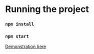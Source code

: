 # Running the project

### `npm install`

### `npm start`

[Demonstration here](https://media.giphy.com/media/AGwX117XjFkSrXAkAL/giphy-downsized-large.gif)

